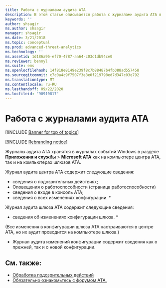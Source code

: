```yaml
---
title: Работа с журналами аудита ATA
description: В этой статье описывается работа с журналами аудита ATA в журнале событий Windows.
keywords: ''
author: shsagir
ms.author: shsagir
manager: shsagir
ms.date: 3/21/2018
ms.topic: conceptual
ms.prod: advanced-threat-analytics
ms.technology: ''
ms.assetid: 1d186a96-ef70-4787-aa64-c03d1db94ce0
ms.reviewer: bennyl
ms.suite: ems
ms.openlocfilehash: 14f818e8149e239f8c7b88487b4fb388ad557458
ms.sourcegitcommit: c7c0a4c9f7507f3e8e0f219798ed7d347c03e792
ms.translationtype: MT
ms.contentlocale: ru-RU
ms.lasthandoff: 09/22/2020
ms.locfileid: "90910817"
---
```

# <a name="working-with-ata-audit-logs"></a>Работа с журналами аудита ATA


[!INCLUDE [Banner for top of topics](includes/banner.md)]

[!INCLUDE [Rebranding notice](includes/rebranding.md)]

Журналы аудита ATA хранятся в журналах событий Windows в разделе **Приложения и службы** > **Microsoft ATA** как на компьютере центра ATA, так и на компьютерах шлюзов ATA.

Журнал аудита центра ATA содержит следующие сведения:
- сведения о подозрительных действиях;
- Оповещения о работоспособности (страница работоспособности)
- сведения о входе в консоль ATA;
- сведения о всех изменениях конфигурации. *

Журнал аудита шлюза ATA содержит следующие сведения:
- сведения об изменениях конфигурации шлюза. * 

(Все изменения в конфигурации шлюза ATA настраиваются в центре ATA, но их аудит проводится на компьютере шлюза.)

* Журнал аудита изменений конфигурации содержит сведения как о прежней, так и о новой конфигурации.


## <a name="see-also"></a>См. также:
- [Обработка подозрительных действий](working-with-suspicious-activities.md)
- [Обязательно ознакомьтесь с форумом ATA.](https://social.technet.microsoft.com/Forums/security/home?forum=mata)
